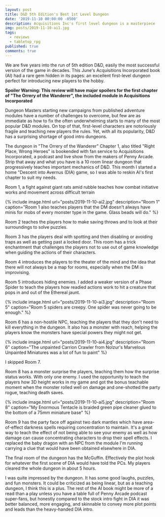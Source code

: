 ```yaml
---
layout: post
title: D&D 5th Edition's Best 1st Level Dungeon
date: '2019-11-10 00:00:00 -0500'
description: Acquisitions Inc's first level dungeon is a masterpiece
img: posts/2019-11-10-ai1.jpg
tags:
  - reviews
  - tabletop_rpg
published: true
comments: true
---
```


We are five years into the run of 5th edition D&D, easily the most successful version of the game in decades.  This June's Acquisitions Incorporated book (AI) had a rare gem hidden in its pages: an excellent first-level dungeon perfect for introducing new players to the hobby.

**Spoiler Warning: This review will have major spoilers for the first chapter of "The Orrery of the Wanderer", the included module in Acquisitions Incorporated** 

Dungeon Masters starting new campaigns from published adventure modules have a number of challenges to overcome, but few are as immediate as how to fix the often underwhelming starts to many of the most popular D&D modules.  On top of that, first-level characters are notoriously fragile and teaching new players the rules.  Yet, with all its popularity, D&D has a surprising shortage of good intro dungeons.

The dungeon in "The Orrery of the Wanderer" Chapter 1, also titled "Right Place, Wrong Heroes" is bookended with fan service to Acquisitions Incorporated, a podcast and live show from the makers of Penny Arcade. Strip that away and what you have is a 10 room linear dungeon that progressively teaches important mechanics of D&D.  This month I started a home "Descent into Avernus (DIA) game, so I was able to reskin AI's first chapter to suit my needs.

Room 1, a fight against giant rats amid rubble teaches how combat initiative works and movement across difficult terrain

{% include image.html url="posts/2019-11-10-ai2.jpg" description="Room 1" caption="Room 1 also teaches players that the DM doesn't always have minis for mobs of every monster type in the game.  Glass beads will do." %}

Room 2 teaches the players how to make saving throws and to look at their surroundings to solve puzzles.

Room 3 has the players deal with spotting and then disabling or avoiding traps as well as getting past a locked door.  This room has a trick enchantment that challenges the players not to use out of game knowledge when guiding the actions of their characters.

Room 4 introduces the players to the theater of the mind and the idea that there will not always be a map for rooms, especially when the DM is improvising.

Room 5 introduces hiding enemies. I added a weaker version of a Phase Spider to teach the players how readied actions work to hit a creature that pops in and out of the Ethereal jaunt.

{% include image.html url="posts/2019-11-10-ai3.jpg" description="Room 5" caption="Room 5 spiders are creepy.  One spider was never going to be enough." %}

Room 6 has a non-hostile NPC, teaching the players that they don't need to kill everything in the dungeon. It also has a monster with reach, helping the players know the monsters have special powers they might not get.

{% include image.html url="posts/2019-11-10-ai4.jpg" description="Room 6" caption="The unpainted Carrion Crawler from Nolzur's Marvelous Unpainted Miniatures was a lot of fun to paint" %}

I skipped Room 7.

Room 8 has a monster surprise the players, teaching them how the surprise status works.  With only one enemy.  I used the opportunity to teach the players how 3D height works in my game and got the bonus teachable moment when the monster rolled well on damage and one-shotted the party rogue, teaching death saves.

{% include image.html url="posts/2019-11-10-ai5.jpg" description="Room 8" caption="My Enormous Tentacle is braided green pipe cleaner glued to the bottom of a 75mm miniature base" %}

Room 9 has the party face off against two dark mantles which have area-of-effect darkness spells requiring concentration to maintain.  It's a great way to teach the effect of not being able to see your enemy as well as how damage can cause concentrating characters to drop their spell effects.  I replaced the baby dragon with an NPC from the module I'm running carrying a clue that would have been obtained elsewhere in DIA.

The final room of the dungeon has the McGuffin.  Effectively the plot hook for whatever the first scene of DIA would have told the PCs.  My players cleared the whole dungeon in about 5 hours.

I was quite impressed by the dungeon. It has some good laughs, puzzles, and fun monsters. It could be criticized as being linear, but as a teaching dungeon, I think this is a plus. The rest of the AI book might be more of a read than a play unless you have a table full of Penny Arcade podcast super-fans, but honestly compared to the stock intro fight in DIA it was better balanced, more engaging, and skinnable to convey more plot points and leads than the heavy-handed DIA intro.

